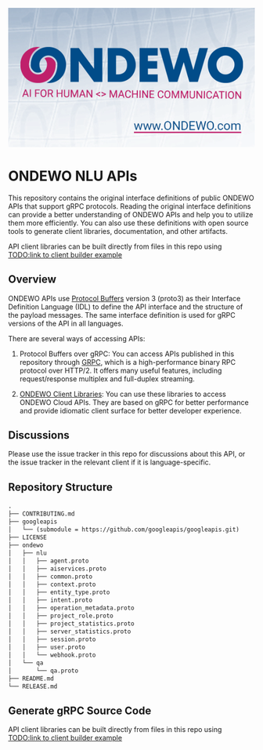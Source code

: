 ![Logo](https://raw.githubusercontent.com/ondewo/ondewo-logos/master/github/ondewo_logo_github_2.png)

# ONDEWO NLU APIs

This repository contains the original interface definitions of public ONDEWO APIs that support gRPC protocols. Reading the original interface definitions can provide a better understanding of ONDEWO APIs and help you to utilize them more efficiently. You can also use these definitions with open source tools to generate client libraries, documentation, and other artifacts.

API client libraries can be built directly from files in this repo using [TODO:link to client builder example](pass)

## Overview

ONDEWO APIs use [Protocol Buffers](https://github.com/google/protobuf) version 3 (proto3) as their Interface Definition Language (IDL) to define the API interface and the structure of the payload messages. The same interface definition is used for gRPC versions of the API in all languages.

There are several ways of accessing APIs:

1.  Protocol Buffers over gRPC: You can access APIs published in this repository through [GRPC](https://github.com/grpc), which is a high-performance binary RPC protocol over HTTP/2. It offers many useful features, including request/response multiplex and full-duplex streaming.

2.  [ONDEWO Client Libraries](pass):
You can use these libraries to access ONDEWO Cloud APIs. They are based on gRPC for better performance and provide idiomatic client surface for better developer experience.

## Discussions

Please use the issue tracker in this repo for discussions about this API, or the issue tracker in the relevant client if it is language-specific.

## Repository Structure

```
.
├── CONTRIBUTING.md
├── googleapis
│   └── (submodule = https://github.com/googleapis/googleapis.git)
├── LICENSE
├── ondewo
│   ├── nlu
│   │   ├── agent.proto
│   │   ├── aiservices.proto
│   │   ├── common.proto
│   │   ├── context.proto
│   │   ├── entity_type.proto
│   │   ├── intent.proto
│   │   ├── operation_metadata.proto
│   │   ├── project_role.proto
│   │   ├── project_statistics.proto
│   │   ├── server_statistics.proto
│   │   ├── session.proto
│   │   ├── user.proto
│   │   └── webhook.proto
│   └── qa
│       └── qa.proto
├── README.md
└── RELEASE.md
```

## Generate gRPC Source Code

API client libraries can be built directly from files in this repo using [TODO:link to client builder example](pass)
